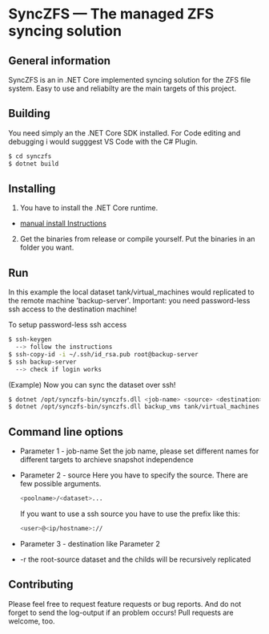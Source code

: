 SyncZFS — The managed ZFS syncing solution
=====================

General information
-------------------
SyncZFS is an in .NET Core implemented syncing solution for the ZFS file system.
Easy to use and reliabilty are the main targets of this project.

Building
-----------------------
You need simply an the .NET Core SDK installed. For Code editing and debugging i would sugggest VS Code with the C# Plugin.
```sh
$ cd synczfs
$ dotnet build
```

Installing
-----------------------
1. You have to install the .NET Core runtime.
- [manual install Instructions](https://docs.microsoft.com/en-us/dotnet/core/install/)
2. Get the binaries from release or compile yourself. Put the binaries in an folder you want.

Run
-----------------------
In this example the local dataset tank/virtual_machines would replicated to the remote machine 'backup-server'.
Important: you need password-less ssh access to the destination machine!

To setup password-less ssh access
```sh
$ ssh-keygen
  --> follow the instructions
$ ssh-copy-id -i ~/.ssh/id_rsa.pub root@backup-server
$ ssh backup-server
  --> check if login works
```

(Example) Now you can sync the dataset over ssh!
```sh
$ dotnet /opt/synczfs-bin/synczfs.dll <job-name> <source> <destination> -r
$ dotnet /opt/synczfs-bin/synczfs.dll backup_vms tank/virtual_machines root@backup-server://tank/virtual_machines -r
```

Command line options
-----------------------
+ Parameter 1 - job-name
  Set the job name, please set different names for different targets to archieve snapshot independence
  
+ Parameter 2 - source
  Here you have to specify the source. There are few possible arguments.
  ```sh
  <poolname>/<dataset>...
  ```
  If you want to use a ssh source you have to use the prefix like this:
  ```sh
  <user>@<ip/hostname>://
  ```
  
+ Parameter 3 - destination
  like Parameter 2
  
+ -r
 	the root-source dataset and the childs will be recursively replicated

Contributing
-----------------------
Please feel free to request feature requests or bug reports. And do not forget to send the log-output if an problem occurs! Pull requests are welcome, too.
